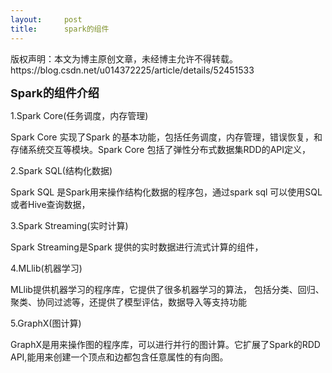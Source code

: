 ```yaml
---
layout:     post
title:      spark的组件
---
```

<div id="article_content" class="article_content clearfix csdn-tracking-statistics" data-pid="blog" data-mod="popu_307" data-dsm="post">
								<div class="article-copyright">
					版权声明：本文为博主原创文章，未经博主允许不得转载。					https://blog.csdn.net/u014372225/article/details/52451533				</div>
								            <link rel="stylesheet" href="https://csdnimg.cn/release/phoenix/template/css/ck_htmledit_views-f76675cdea.css">
						<div class="htmledit_views" id="content_views">
                
<p><span><strong><span style="font-size:18px;"></span></strong></span><strong><span style="font-size:18px;">Spark的组件介绍</span></strong></p>
<p>1.Spark Core(任务调度，内存管理)</p>
<p>Spark Core 实现了Spark 的基本功能，包括任务调度，内存管理，错误恢复，和存储系统交互等模块。Spark Core 包括了弹性分布式数据集RDD的API定义，</p>
<p>2.Spark SQL(结构化数据)</p>
<p>Spark SQL 是Spark用来操作结构化数据的程序包，通过spark sql 可以使用SQL或者Hive查询数据，</p>
<p>3.Spark Streaming(实时计算)</p>
<p>Spark Streaming是Spark 提供的实时数据进行流式计算的组件，</p>
<p>4.MLlib(机器学习)</p>
<p>MLlib提供机器学习的程序库，它提供了很多机器学习的算法， 包括分类、回归、聚类、协同过滤等，还提供了模型评估，数据导入等支持功能</p>
<p>5.GraphX(图计算)</p>
<p>GraphX是用来操作图的程序库，可以进行并行的图计算。它扩展了Spark的RDD API,能用来创建一个顶点和边都包含任意属性的有向图。</p>
            </div>
                </div>